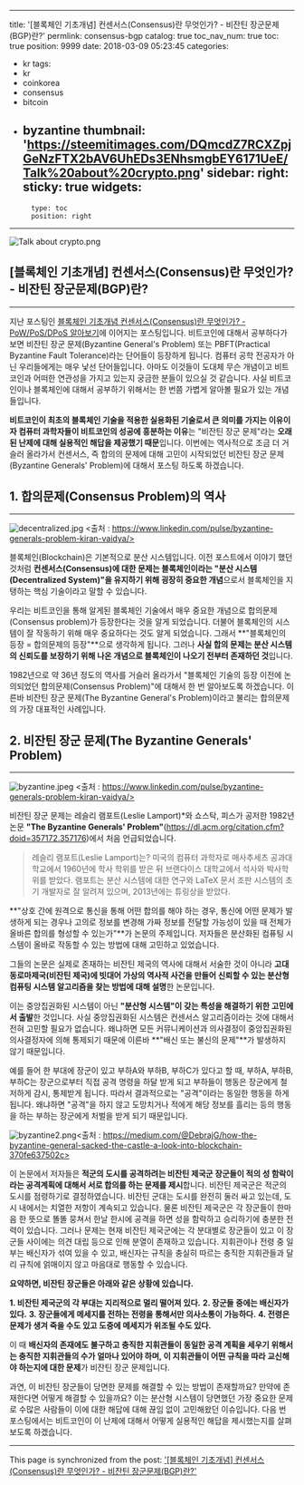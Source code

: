 
---
title: '[블록체인 기초개념] 컨센서스(Consensus)란 무엇인가? - 비잔틴 장군문제(BGP)란?'
permlink: consensus-bgp
catalog: true
toc_nav_num: true
toc: true
position: 9999
date: 2018-03-09 05:23:45
categories:
- kr
tags:
- kr
- coinkorea
- consensus
- bitcoin
- byzantine
thumbnail: 'https://steemitimages.com/DQmcdZ7RCXZpjGeNzFTX2bAV6UhEDs3ENhsmgbEY6171UeE/Talk%20about%20crypto.png'
sidebar:
    right:
        sticky: true
widgets:
    -
        type: toc
        position: right
---


![Talk about crypto.png](https://steemitimages.com/DQmcdZ7RCXZpjGeNzFTX2bAV6UhEDs3ENhsmgbEY6171UeE/Talk%20about%20crypto.png)


## [블록체인 기초개념] 컨센서스(Consensus)란 무엇인가? - 비잔틴 장군문제(BGP)란?
***


지난 포스팅인 [블록체인 기초개념 컨센서스(Consensus)란 무엇인가? - PoW/PoS/DPoS 알아보기](https://steemit.com/kr/@donekim/consensus-pow-pos-dpos)에 이어지는 포스팅입니다. 비트코인에 대해서 공부하다가 보면 비잔틴 장군 문제(Byzantine General's Problem) 또는 PBFT(Practical Byzantine Fault Tolerance)라는 단어들이 등장하게 됩니다. 컴퓨터 공학 전공자가 아닌 우리들에게는 매우 낯선 단어들입니다. 아마도 이것들이 도대체 무슨 개념이고 비트코인과 어떠한 연관성을 가지고 있는지 궁금한 분들이 있으실 것 같습니다. 사실 비트코인이나 블록체인에 대해서 공부하기 위해서는 한 번쯤 가볍게 알아볼 필요가 있는 개념들입니다. 

**비트코인이 최초의 블록체인 기술을 적용한 실용화된 기술로서 큰 의미를 가지는 이유이자 컴퓨터 과학자들이 비트코인의 성공에 흥분하는 이유**는 "비잔틴 장군 문제"라는 **오래된 난제에 대해 실용적인 해답을 제공했기 때문**입니다. 이번에는 역사적으로 조금 더 거슬러 올라가서 컨센서스, 즉 합의의 문제에 대해 고민이 시작되었던 비잔틴 장군 문제(Byzantine Generals' Problem)에 대해서 포스팅 하도록 하겠습니다.



## 1. 합의문제(Consensus Problem)의 역사
---

![decentralized.jpg](https://steemitimages.com/DQmNu5ukTw3T5Upx2cdrQcdkzu93EQjCPk6vLjoZ7mcPiAe/decentralized.jpg)
<출처 : https://www.linkedin.com/pulse/byzantine-generals-problem-kiran-vaidya/>

블록체인(Blockchain)은 기본적으로 분산 시스템입니다. 이전 포스트에서 이야기 했던 것처럼 **컨센서스(Consensus)에 대한 문제는 블록체인이라는 "분산 시스템(Decentralized System)"을 유지하기 위해 굉장히 중요한 개념**으로서 블록체인을 지탱하는 핵심 기술이라고 말할 수 있습니다. 

우리는 비트코인을 통해 알게된 블록체인 기술에서 매우 중요한 개념으로 합의문제(Consensus problem)가 등장한다는 것을 알게 되었습니다. 더불어 블록체인의 시스템이 잘 작동하기 위해 매우 중요하다는 것도 알게 되었습니다. 그래서 **"블록체인의 등장 = 합의문제의 등장"**으로 생각하게 됩니다. 그러나 **사실 합의 문제는 분산 시스템의 신뢰도를 보장하기 위해 나온 개념으로 블록체인이 나오기 전부터 존재하던 것**입니다. 

1982년으로 약 36년 정도의 역사를 거슬러 올라가서 "블록체인 기술의 등장 이전에 논의되었던 합의문제(Consensus Problem)"에 대해서 한 번 알아보도록 하겠습니다. 이른바 비잔틴 장군 문제(The Byzantine General's Problem)이라고 불리는 합의문제의 가장 대표적인 사례입니다.



## 2. 비잔틴 장군 문제(The Byzantine Generals' Problem)

---
![byzantine.jpeg](https://steemitimages.com/DQmWXELywYcF99uTcBtt417HH1CcFAyqjRzknLPfnuawzpp/byzantine.jpeg)
<출처 : https://www.linkedin.com/pulse/byzantine-generals-problem-kiran-vaidya/>

비잔틴 장군 문제는 레슬리 램포트(Leslie Lamport)*와 쇼스탁, 피스가 공저한 1982년 논문 **"The Byzantine Generals' Problem"**(https://dl.acm.org/citation.cfm?doid=357172.357176)에서 처음 언급되었습니다. 

> 레슬리 램포트(Leslie Lamport)는?
미국의 컴퓨터 과학자로 매사추세츠 공과대학교에서 1960년에 학사 학위를 받은 뒤 브랜다이스 대학교에서 석사와 박사학위를 받았다. 램포트는 분산 시스템에 대한 연구와 LaTeX 문서 조판 시스템의 초기 개발자로 잘 알려져 있으며, 2013년에는 튜링상을 받았다.

**"상호 간에 원격으로 통신을 통해 어떤 합의를 해야 하는 경우, 통신에 어떤 문제가 발생하게 되는 경우나 고의로 정보를 변경해 가짜 정보를 전달할 가능성이 있을 때 전체가 올바른 합의를 형성할 수 있는가"**가 논문의 주제입니다. 저자들은 분산화된 컴퓨팅 시스템이 올바로 작동할 수 있는 방법에 대해 고민하고 있었습니다.

그들의 논문은 실제로 존재하는 비잔틴 제국의 역사에 대해서 서술한 것이 아니라 **고대 동로마제국(비잔틴 제국)에 빗대어 가상의 역사적 사건을 만들어 신뢰할 수 있는 분산형 컴퓨팅 시스템 알고리즘을 찾는 방법에 대해 설명**한 논문입니다. 

이는 중앙집권화된 시스템이 아닌 **"분산형 시스템"이 갖는 특성을 해결하기 위한 고민에서 출발**한 것입니다. 사실 중앙집권화된 시스템은 컨센서스 알고리즘이라는 것에 대해서 전혀 고민할 필요가 없습니다. 왜냐하면 모든 커뮤니케이션과 의사결정이 중앙집권화된 의사결정자에 의해 통제되기 때문에 이른바 **"배신 또는 불신의 문제"**가 발생하지 않기 때문입니다. 

예를 들어 한 부대에 장군이 있고 부하A와 부하B, 부하C가 있다고 할 때, 부하A, 부하B, 부하C는 장군으로부터 직접 공격 명령을 하달 받게 되고 부하들이 행동은 장군에게 철저하게 감시, 통제받게 됩니다. 따라서 결과적으로는 "공격"이라는 동일한 행동을 하게 됩니다. 왜냐하면 "공격"을 하지 않고 도망치거나 적에게 해당 정보를 흘리는 등의 행동을 하는 부하는 장군에게 처벌을 받게 되기 때문입니다.



![byzantine2.png](https://steemitimages.com/DQmefqYZS47y14rNkdRga8YpJgtSLGB9czALJesJNoNGoDd/byzantine2.png)<출처 : https://medium.com/@DebrajG/how-the-byzantine-general-sacked-the-castle-a-look-into-blockchain-370fe637502c>

이 논문에서 저자들은 **적군의 도시를 공격하려는 비잔틴 제국군 장군들이 적의 성 함락이라는 공격계획에 대해서 서로 합의를 하는 문제를 제시**합니다. 비잔틴 제국군은 적군의 도시를 점령하기로 결정하였습니다. 비잔틴 군대는 도시를 완전히 둘러 싸고 있는데, 도시 내에서는 치열한 저항이 계속되고 있습니다. 물론 비잔틴 제국군은 각 장군들이 한마음 한 뜻으로 똘똘 뭉쳐서 한날 한시에 공격을 하면 성을 함락하고 승리하기에 충분한 전력이 있습니다. 그러나 문제는 현재 비잔틴 제국군에는 각 분대별로 장군들이 있고 이 장군들 사이에는 의견 대립 등으로 인해 분열이 존재하고 있습니다. 지휘관이나 전령 중 일부는 배신자가 섞여 있을 수 있고, 배신자는 규칙을 충실히 따르는 충직한 지휘관들과 달리 규칙에 얽매이지 않고 마음대로 행동할 수 있습니다. 

**요약하면, 비잔틴 장군들은 아래와 같은 상황에 있습니다.**

**1. 비잔틴 제국군의 각 부대는 지리적으로 멀리 떨어져 있다.** 
**2. 장군들 중에는 배신자가 있다.**
**3. 장군들에게 메세지를 전하는 전령을 통해서만 의사소통이 가능하다.** 
**4. 전령은 문제가 생겨 죽을 수도 있고 도중에 메세지가 위조될 수도 있다.**



이 때 **배신자의 존재에도 불구하고 충직한 지휘관들이 동일한 공격 계획을 세우기 위해서는 충직한 지휘관들의 수가 얼마나 있어야 하며, 이 지휘관들이 어떤 규칙을 따라 교신해야 하는지에 대한 문제**가 비잔틴 장군 문제입니다.

과연, 이 비잔틴 장군들이 당면한 문제를 해결할 수 있는 방법이 존재할까요? 만약에 존재한다면 어떻게 해결할 수 있을까요? 이는 분산형 시스템이 당면했던 가장 중요한 문제로 수많은 사람들이 이에 대한 해답에 대해 끊임 없이 고민해왔던 이슈입니다. 다음 번 포스팅에서는 비트코인이 이 난제에 대해서 어떻게 실용적인 해답을 제시했는지를 살펴보도록 하겠습니다.

- - -

This page is synchronized from the post: ['[블록체인 기초개념] 컨센서스(Consensus)란 무엇인가? - 비잔틴 장군문제(BGP)란?'](https://steemit.com/@donekim/consensus-bgp)
